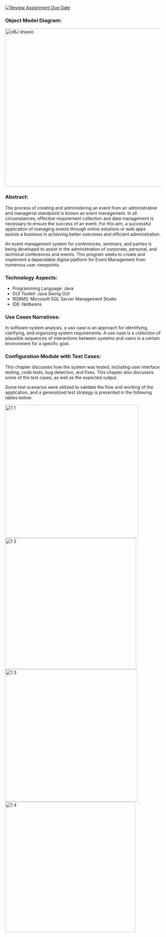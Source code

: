 [![Review Assignment Due Date](https://classroom.github.com/assets/deadline-readme-button-24ddc0f5d75046c5622901739e7c5dd533143b0c8e959d652212380cedb1ea36.svg)](https://classroom.github.com/a/2lpnXVPO)

### Object Model Diagram: 


<img width="511" alt="oBJ drawio" src="https://user-images.githubusercontent.com/119814794/206958561-3b4244f7-58b5-40f2-b59b-055c42b0ebbd.png">

### Abstract: 
 
The process of creating and administering an event from an administrative and managerial standpoint is known as event management. In all circumstances, effective requirement collection and data management is necessary to ensure the success of an event. For this aim, a successful application of managing events through online solutions or web apps assists a business in achieving better outcomes and efficient administration.

An event management system for conferences, seminars, and parties is being developed to assist in the administration of corporate, personal, and technical conferences and events. This program seeks to create and implement a dependable digital platform for Event Management from numerous user viewpoints.

### Technology Aspects:
* Programming Language: Java
* GUI Toolkit: Java Swing GUI
* RDBMS: Microsoft SQL Server Management Studio 
* IDE: Netbeans

### Use Cases Narratives:

In software system analysis, a use case is an approach for identifying, clarifying, and organizing system requirements. A use case is a collection of plausible sequences of interactions between systems and users in a certain environment for a specific goal. 

### Configuration Module with Test Cases:

This chapter discusses how the system was tested, including user interface testing, code tests, bug detection, and fixes. This chapter also discusses some of the test cases, as well as the expected output.

Some test scenarios were utilized to validate the flow and working of the application, and a generalized test strategy is presented in the following tables below:

<img width="431" alt="1 1" src="https://user-images.githubusercontent.com/119814794/206945331-8db1b2d2-e7ce-47e2-9256-12dddbe3ba0e.png">


<img width="424" alt="1 2" src="https://user-images.githubusercontent.com/119814794/206945370-49c63168-8eff-4b26-9a06-5f0694752525.png">


<img width="428" alt="1 3" src="https://user-images.githubusercontent.com/119814794/206945412-4cd36da2-278e-4bb8-8446-8cab4f863bbc.png">


<img width="421" alt="1 4" src="https://user-images.githubusercontent.com/119814794/206945436-60bb4dbb-09dc-412e-9dc3-c368572d646f.png">